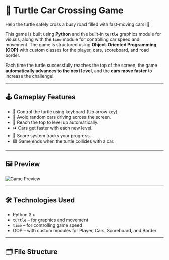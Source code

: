 # 🚦 Turtle Car Crossing Game

Help the turtle safely cross a busy road filled with fast-moving cars! 🐢

This game is built using **Python** and the built-in **`turtle`** graphics module for visuals, along with the **`time`** module for controlling car speed and movement. The game is structured using **Object-Oriented Programming (OOP)** with custom classes for the player, cars, scoreboard, and road border.

Each time the turtle successfully reaches the top of the screen, the game **automatically advances to the next level**, and the **cars move faster** to increase the challenge!

---

## 🕹️ Gameplay Features

- 🐢 Control the turtle using keyboard (Up arrow key).
- 🚗 Avoid random cars driving across the screen.
- 🎯 Reach the top to level up automatically.
- ⏩ Cars get faster with each new level.
- 🧠 Score system tracks your progress.
- 🟥 Game ends when the turtle collides with a car.

---

## 🖼️ Preview

![Game Preview](.assets/preview(1).png) 

---

## 🛠️ Technologies Used

- Python 3.x
- `turtle` – for graphics and movement
- `time` – for controlling game speed
- OOP – with custom modules for Player, Cars, Scoreboard, and Border

---

## 🗂️ File Structure

